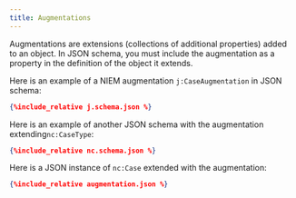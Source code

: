 ```yaml
---
title: Augmentations
---
```

Augmentations are extensions (collections of additional properties) added to an object.  In JSON schema, you must
include the augmentation as a property in the definition of the object it extends.

Here is an example of a NIEM augmentation `j:CaseAugmentation` in JSON schema:

```json
{%include_relative j.schema.json %}
```

Here is an example of another JSON schema with the augmentation extending`nc:CaseType`:

```json
{%include_relative nc.schema.json %}
```

Here is a JSON instance of `nc:Case` extended with the augmentation:

```json
{%include_relative augmentation.json %}
```

